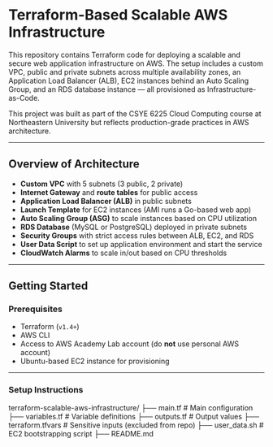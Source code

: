 # Terraform-Based Scalable AWS Infrastructure

This repository contains Terraform code for deploying a scalable and secure web application infrastructure on AWS. The setup includes a custom VPC, public and private subnets across multiple availability zones, an Application Load Balancer (ALB), EC2 instances behind an Auto Scaling Group, and an RDS database instance — all provisioned as Infrastructure-as-Code.

This project was built as part of the CSYE 6225 Cloud Computing course at Northeastern University but reflects production-grade practices in AWS architecture.

---

## Overview of Architecture

- **Custom VPC** with 5 subnets (3 public, 2 private)
- **Internet Gateway** and **route tables** for public access
- **Application Load Balancer (ALB)** in public subnets
- **Launch Template** for EC2 instances (AMI runs a Go-based web app)
- **Auto Scaling Group (ASG)** to scale instances based on CPU utilization
- **RDS Database** (MySQL or PostgreSQL) deployed in private subnets
- **Security Groups** with strict access rules between ALB, EC2, and RDS
- **User Data Script** to set up application environment and start the service
- **CloudWatch Alarms** to scale in/out based on CPU thresholds

---

## Getting Started

### Prerequisites

- Terraform (`v1.4+`)
- AWS CLI
- Access to AWS Academy Lab account (do **not** use personal AWS account)
- Ubuntu-based EC2 instance for provisioning

---

### Setup Instructions

terraform-scalable-aws-infrastructure/
├── main.tf            # Main configuration
├── variables.tf       # Variable definitions
├── outputs.tf         # Output values
├── terraform.tfvars   # Sensitive inputs (excluded from repo)
├── user_data.sh       # EC2 bootstrapping script
├── README.md

